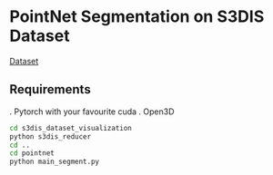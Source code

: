 # PointNet Segmentation on S3DIS Dataset
[Dataset](http://buildingparser.stanford.edu/dataset.html)

## Requirements
. Pytorch with your favourite cuda
. Open3D


```bash
cd s3dis_dataset_visualization
python s3dis_reducer
cd ..
cd pointnet
python main_segment.py
```
